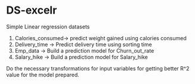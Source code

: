 # DS-excelr
Simple Linear regression datasets
1) Calories_consumed-> predict weight gained using calories consumed
2) Delivery_time -> Predict delivery time using sorting time 
3) Emp_data -> Build a prediction model for Churn_out_rate 
4) Salary_hike -> Build a prediction model for Salary_hike


Do the necessary transformations for input variables for getting better R^2 value for the model prepared.
